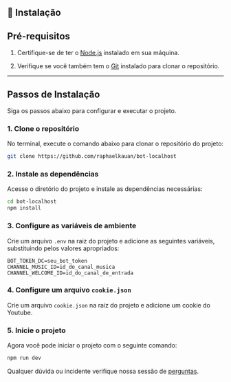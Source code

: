 ## 💾 Instalação

## Pré-requisitos

1. Certifique-se de ter o [Node.js](https://nodejs.org/en) instalado em sua máquina.

2. Verifique se você também tem o [Git](https://git-scm.com/downloads) instalado para clonar o repositório.

---

## Passos de Instalação

Siga os passos abaixo para configurar e executar o projeto.

### 1. Clone o repositório

No terminal, execute o comando abaixo para clonar o repositório do projeto:

```bash
git clone https://github.com/raphaelkauan/bot-localhost
```

### 2. Instale as dependências

Acesse o diretório do projeto e instale as dependências necessárias:

```bash
cd bot-localhost
npm install
```

### 3. Configure as variáveis de ambiente

Crie um arquivo `.env` na raiz do projeto e adicione as seguintes variáveis, substituindo pelos valores apropriados:

```env
BOT_TOKEN_DC=seu_bot_token
CHANNEL_MUSIC_ID=id_do_canal_musica
CHANNEL_WELCOME_ID=id_do_canal_de_entrada
```

### 4. Configure um arquivo `cookie.json`

Crie um arquivo `cookie.json` na raiz do projeto e adicione um cookie do Youtube.

### 5. Inicie o projeto

Agora você pode iniciar o projeto com o seguinte comando:

```bash
npm run dev
```

Qualquer dúvida ou incidente verifique nossa sessão de [perguntas](https://github.com/raphaelkauan/bot-localhost).
